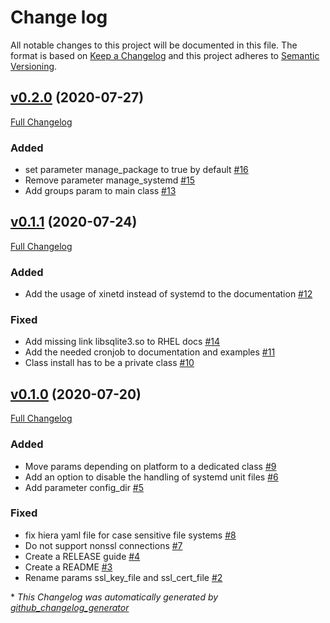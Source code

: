 # Change log

All notable changes to this project will be documented in this file. The format is based on [Keep a Changelog](http://keepachangelog.com/en/1.0.0/) and this project adheres to [Semantic Versioning](http://semver.org).

## [v0.2.0](https://github.com/lbetz/puppet-csync2/tree/v0.2.0) (2020-07-27)

[Full Changelog](https://github.com/lbetz/puppet-csync2/compare/v0.1.1...v0.2.0)

### Added

- set parameter manage\_package to true by default [\#16](https://github.com/lbetz/puppet-csync2/issues/16)
- Remove parameter manage\_systemd [\#15](https://github.com/lbetz/puppet-csync2/issues/15)
- Add groups param to main class [\#13](https://github.com/lbetz/puppet-csync2/issues/13)

## [v0.1.1](https://github.com/lbetz/puppet-csync2/tree/v0.1.1) (2020-07-24)

[Full Changelog](https://github.com/lbetz/puppet-csync2/compare/v0.1.0...v0.1.1)

### Added

- Add the usage of xinetd instead of systemd to the documentation [\#12](https://github.com/lbetz/puppet-csync2/issues/12)

### Fixed

- Add missing link libsqlite3.so to RHEL docs [\#14](https://github.com/lbetz/puppet-csync2/issues/14)
- Add the needed cronjob to documentation and examples [\#11](https://github.com/lbetz/puppet-csync2/issues/11)
- Class install has to be a private class [\#10](https://github.com/lbetz/puppet-csync2/issues/10)

## [v0.1.0](https://github.com/lbetz/puppet-csync2/tree/v0.1.0) (2020-07-20)

[Full Changelog](https://github.com/lbetz/puppet-csync2/compare/d274e8d0b8c23f4ea86fa707de8e39af0fa2c375...v0.1.0)

### Added

- Move params depending on platform to a dedicated class [\#9](https://github.com/lbetz/puppet-csync2/issues/9)
- Add an option to disable the handling of systemd unit files [\#6](https://github.com/lbetz/puppet-csync2/issues/6)
- Add parameter config\_dir [\#5](https://github.com/lbetz/puppet-csync2/issues/5)

### Fixed

- fix hiera yaml file for case sensitive file systems [\#8](https://github.com/lbetz/puppet-csync2/issues/8)
- Do not support nonssl connections [\#7](https://github.com/lbetz/puppet-csync2/issues/7)
- Create a RELEASE guide [\#4](https://github.com/lbetz/puppet-csync2/issues/4)
- Create a README [\#3](https://github.com/lbetz/puppet-csync2/issues/3)
- Rename params ssl\_key\_file and ssl\_cert\_file [\#2](https://github.com/lbetz/puppet-csync2/issues/2)



\* *This Changelog was automatically generated by [github_changelog_generator](https://github.com/skywinder/Github-Changelog-Generator)*
